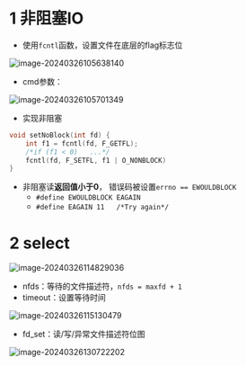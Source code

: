 # 1 非阻塞IO

- 使用`fcntl`函数，设置文件在底层的flag标志位

![image-20240326105638140](https://typora-dusong.oss-cn-chengdu.aliyuncs.com/image-20240326105638140.png)

- cmd参数：

![image-20240326105701349](https://typora-dusong.oss-cn-chengdu.aliyuncs.com/image-20240326105701349.png)

- 实现非阻塞

```cpp
void setNoBlock(int fd) {
    int f1 = fcntl(fd, F_GETFL);
    /*if (f1 < 0)   ...*/
    fcntl(fd, F_SETFL, f1 | O_NONBLOCK)
}
```

- 非阻塞读**返回值小于0**， 错误码被设置`errno == EWOULDBLOCK`
  - `#define EWOULDBLOCK EAGAIN`
  - `#define EAGAIN 11   /*Try again*/`



#  2 select

![image-20240326114829036](https://typora-dusong.oss-cn-chengdu.aliyuncs.com/image-20240326114829036.png)

- nfds：等待的文件描述符，`nfds = maxfd + 1`
- timeout：设置等待时间

![image-20240326115130479](https://typora-dusong.oss-cn-chengdu.aliyuncs.com/image-20240326115130479.png)

- fd_set：读/写/异常文件描述符位图

![image-20240326130722202](https://typora-dusong.oss-cn-chengdu.aliyuncs.com/image-20240326130722202.png)